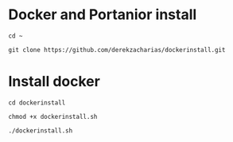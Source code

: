 # Docker and Portanior install

```
cd ~
```

```
git clone https://github.com/derekzacharias/dockerinstall.git
```

# Install docker
```
cd dockerinstall
```

```
chmod +x dockerinstall.sh
```

```
./dockerinstall.sh
```


